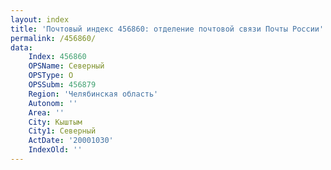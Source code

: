 ```yaml
---
layout: index
title: 'Почтовый индекс 456860: отделение почтовой связи Почты России'
permalink: /456860/
data:
    Index: 456860
    OPSName: Северный
    OPSType: О
    OPSSubm: 456879
    Region: 'Челябинская область'
    Autonom: ''
    Area: ''
    City: Кыштым
    City1: Северный
    ActDate: '20001030'
    IndexOld: ''
---
```

